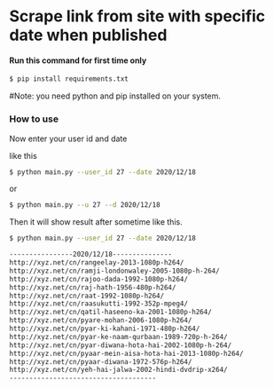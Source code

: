 # Scrape link from site with specific date when published


#### Run this command for first time only

```sh
$ pip install requirements.txt
```
#Note: you need python and pip installed on your system.

### How to use
Now enter your user id and date

like this 

```sh
$ python main.py --user_id 27 --date 2020/12/18
```
or 
```sh
$ python main.py --u 27 --d 2020/12/18
```
Then it will show result after sometime like this.

```sh
$ python main.py --user_id 27 --date 2020/12/18

----------------2020/12/18---------------
http://xyz.net/cn/rangeelay-2013-1080p-h264/
http://xyz.net/cn/ramji-londonwaley-2005-1080p-h-264/
http://xyz.net/cn/rajoo-dada-1992-1080p-h264/
http://xyz.net/cn/raj-hath-1956-480p-h264/
http://xyz.net/cn/raat-1992-1080p-h264/
http://xyz.net/cn/raasukutti-1992-352p-mpeg4/
http://xyz.net/cn/qatil-haseeno-ka-2001-1080p-h264/
http://xyz.net/cn/pyare-mohan-2006-1080p-h264/
http://xyz.net/cn/pyar-ki-kahani-1971-480p-h264/
http://xyz.net/cn/pyar-ke-naam-qurbaan-1989-720p-h-264/
http://xyz.net/cn/pyar-diwana-hota-hai-2002-1080p-h-264/
http://xyz.net/cn/pyaar-mein-aisa-hota-hai-2013-1080p-h264/
http://xyz.net/cn/pyaar-diwana-1972-576p-h264/
http://xyz.net/cn/yeh-hai-jalwa-2002-hindi-dvdrip-x264/
-------------------------------------
```


